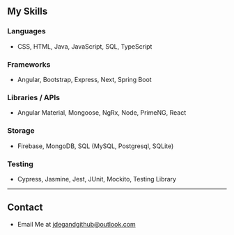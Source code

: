 ## My Skills

### Languages

- CSS, HTML, Java, JavaScript, SQL, TypeScript

### Frameworks

- Angular, Bootstrap, Express, Next, Spring Boot

### Libraries / APIs

- Angular Material, Mongoose, NgRx, Node, PrimeNG, React

### Storage

- Firebase, MongoDB, SQL (MySQL, Postgresql, SQLite)

### Testing

- Cypress, Jasmine, Jest, JUnit, Mockito, Testing Library

***

## Contact

- Email Me at <jdegandgithub@outlook.com>
